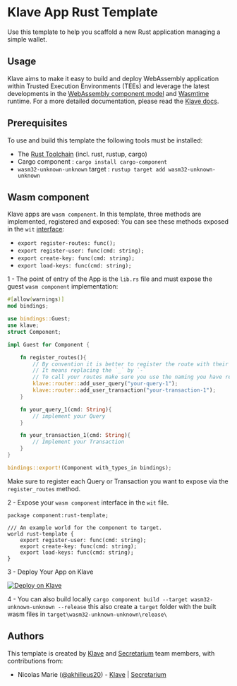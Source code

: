 # Klave App Rust Template
Use this template to help you scaffold a new Rust application managing a simple wallet.

## Usage
Klave aims to make it easy to build and deploy WebAssembly application within Trusted Execution Environments (TEEs) and leverage the latest
developments in the [WebAssembly component model](https://github.com/WebAssembly/component-model) and [Wasmtime](https://wasmtime.dev/) runtime.
For a more detailed documentation, please read the [Klave docs](https://docs.klave.com/sdk/latest).

## Prerequisites
To use and build this template the following tools must be installed:
- The [Rust Toolchain](https://www.rust-lang.org/tools/install) (incl. rust, rustup, cargo)
- Cargo component : `cargo install cargo-component`
- `wasm32-unknown-unknown` target : `rustup target add wasm32-unknown-unknown`

## Wasm component
Klave apps are `wasm component`.
In this template, three methods are implemented, registered and exposed:
You can see these methods exposed in the `wit` [interface](https://github.com/klave-network/rust-template/blob/master/apps/musig-wallet/wit/world.wit):
- `export register-routes: func();`
- `export register-user: func(cmd: string);`
- `export create-key: func(cmd: string);`
- `export load-keys: func(cmd: string);`

1 - The point of entry of the App is the `lib.rs` file and must expose the guest `wasm component` implementation:

```Rust
#[allow(warnings)]
mod bindings;

use bindings::Guest;
use klave;
struct Component;

impl Guest for Component {

    fn register_routes(){
        // By convention it is better to register the route with their wit names.
        // It means replacing the `_` by `-`
        // To call your routes make sure you use the naming you have registered them with.
        klave::router::add_user_query("your-query-1");
        klave::router::add_user_transaction("your-transaction-1");
    }

    fn your_query_1(cmd: String){
        // implement your Query
    }

    fn your_transaction_1(cmd: String){
        // Implement your Transaction
    }
}

bindings::export!(Component with_types_in bindings);
```
Make sure to register each Query or Transaction you want to expose via the `register_routes` method.

2 - Expose your `wasm component` interface in the `wit` file.

```wit
package component:rust-template;

/// An example world for the component to target.
world rust-template {
    export register-user: func(cmd: string);
    export create-key: func(cmd: string);
    export load-keys: func(cmd: string);
}
```
3 - Deploy Your App on Klave

[![Deploy on Klave](https://klave.com/images/deploy-on-klave.svg)](https://app.klave.com/login)

4 - You can also build locally
`cargo component build --target wasm32-unknown-unknown --release`
this also create a `target` folder with the built wasm files in  `target\wasm32-unknown-unknown\release\`

## Authors

This template is created by [Klave](https://klave.com) and [Secretarium](https://secretarium.com) team members, with contributions from:

- Nicolas Marie ([@akhilleus20](https://github.com/akhilleus20)) - [Klave](https://klave.com) | [Secretarium](https://secretarium.com)
